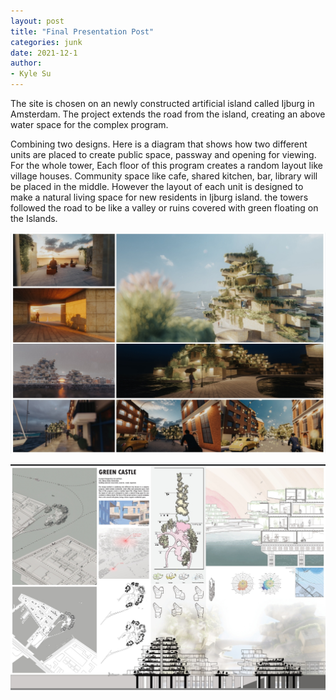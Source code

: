 ```yaml
---
layout: post
title: "Final Presentation Post"
categories: junk
date: 2021-12-1
author:
- Kyle Su
---
```


The site is chosen on an newly constructed artificial island called Ijburg in Amsterdam. The project extends the road from the island, creating an above water space for the complex program.

Combining two designs. Here is a diagram that shows how two different units are placed to create public space, passway and opening for viewing. For the whole tower, Each floor of this program creates a random layout like village houses. Community space like cafe, shared kitchen, bar, library will be placed in the middle. However the layout of each unit is designed to make a natural living space for new residents in Ijburg island. the towers followed the road to be like a valley or ruins covered with green floating on the Islands. 

![3](https://github.com/Kyle7914/2021Fall-studio/blob/master/assets/20211201_153545.jpg?raw=truez)



![3](https://github.com/Kyle7914/2021Fall-studio/blob/master/assets/20211201_154425.jpg?raw=true)

